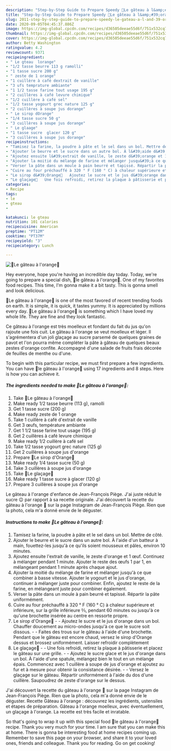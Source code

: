 ```yaml
---
description: "Step-by-Step Guide to Prepare Speedy 🍊Le gâteau à l&amp;#39;orange🍊"
title: "Step-by-Step Guide to Prepare Speedy 🍊Le gâteau à l&amp;#39;orange🍊"
slug: 2011-step-by-step-guide-to-prepare-speedy-le-gateau-a-l-and-39-orange
date: 2020-09-05T04:45:37.886Z
image: https://img-global.cpcdn.com/recipes/d36505deeae55d6f/751x532cq70/🍊le-gateau-a-lorange🍊-photo-principale-de-la-recette.jpg
thumbnail: https://img-global.cpcdn.com/recipes/d36505deeae55d6f/751x532cq70/🍊le-gateau-a-lorange🍊-photo-principale-de-la-recette.jpg
cover: https://img-global.cpcdn.com/recipes/d36505deeae55d6f/751x532cq70/🍊le-gateau-a-lorange🍊-photo-principale-de-la-recette.jpg
author: Betty Washington
ratingvalue: 4.2
reviewcount: 9371
recipeingredient:
- " Le gteau  lorange"
- "1/2 tasse beurre 113 g ramolli"
- "1 tasse sucre 200 g"
- " zeste de 1 orange"
- "1 cuillère à café dextrait de vanille"
- "3 ufs temprature ambiante"
- "1 1/2 tasse farine tout usage 195 g"
- "2 cuillères à café levure chimique"
- "1/2 cuillère à café sel"
- "1/2 tasse yogourt grec nature 125 g"
- "2 cuillères à soupe jus dorange"
- " Le sirop dOrange"
- "1/4 tasse sucre 50 g"
- "3 cuillères à soupe jus dorange"
- " Le glaage"
- "1 tasse sucre  glacer 120 g"
- "3 cuillères à soupe jus dorange"
recipeinstructions:
- "Tamisez la farine, la poudre à pâte et le sel dans un bol. Mettre de côté."
- "Ajouter le beurre et le sucre dans un autre bol. À l&#39;aide d&#39;un batteur à main, fouettez-les jusqu&#39;à ce qu&#39;ils soient mousseux et pâles, environ 10 minutes."
- "Ajoutez ensuite l&#39;extrait de vanille, le zeste d&#39;orange et 1 œuf. Continuez à mélanger pendant 1 minute. Ajouter le reste des œufs 1 par 1, en mélangeant pendant 1 minute après chaque ajout."
- "Ajouter la moitié du mélange de farine et mélanger jusqu&#39;à ce que combiner à basse vitesse. Ajouter le yogourt et le jus d&#39;orange, continuer à mélanger juste pour combiner. Enfin, ajoutez le reste de la farine, en mélangeant juste pour combiner également."
- "Verser la pâte dans un moule à pain beurré et tapissé. Répartir la pâte uniformément."
- "Cuire au four préchauffé à 320 ° F (160 ° C) à chaleur supérieure et inférieure, sur la grille inférieure ⅔, pendant 60 minutes ou jusqu&#39;à ce qu&#39;une brochette insérée au centre en ressorte propre."
- "Le sirop d&#39;Orange🍊   Ajoutez le sucre et le jus d&#39;orange dans un bol. Chauffer doucement au micro-ondes jusqu&#39;à ce que le sucre soit dissous.   Faites des trous sur le gâteau à l&#39;aide d&#39;une brochette. Pendant que le gâteau est encore chaud, versez le sirop d&#39;Orange dessus et brossez uniformément. Laisser refroidir complètement"
- "Le glaçage🍊   Une fois refroidi, retirez la plaque à pâtisserie et placez le gâteau sur une grille.   Ajoutez le sucre glace et le jus d&#39;orange dans un bol. À l&#39;aide d&#39;une spatule, mélangez bien le tout en un mélange épais. Commencez avec 1 cuillère à soupe de jus d&#39;orange et ajoutez au fur et à mesure pour obtenir la consistance désirée.   Versez le glaçage sur le gâteau. Répartir uniformément à l&#39;aide du dos d&#39;une cuillère. Saupoudrez de zeste d&#39;orange sur le dessus."
categories:
- Recipe
tags:
- le
- gteau
- 

katakunci: le gteau  
nutrition: 101 calories
recipecuisine: American
preptime: "PT12M"
cooktime: "PT37M"
recipeyield: "3"
recipecategory: Lunch

---
```



![🍊Le gâteau à l&#39;orange🍊](https://img-global.cpcdn.com/recipes/d36505deeae55d6f/751x532cq70/🍊le-gateau-a-lorange🍊-photo-principale-de-la-recette.jpg)

Hey everyone, hope you're having an incredible day today. Today, we're going to prepare a special dish, 🍊le gâteau à l&#39;orange🍊. One of my favorites food recipes. This time, I'm gonna make it a bit tasty. This is gonna smell and look delicious.

🍊Le gâteau à l&#39;orange🍊 is one of the most favored of recent trending foods on earth. It is simple, it is quick, it tastes yummy. It is appreciated by millions every day. 🍊Le gâteau à l&#39;orange🍊 is something which I have loved my whole life. They are fine and they look fantastic.

Ce gâteau à l&#39;orange est très moelleux et fondant du fait du jus qu&#39;on rajoute une fois cuit. Le gâteau à l&#39;orange se veut moelleux et léger. Il s&#39;agrémentera d&#39;un joli glaçage au sucre parsemé de quelques graines de pavot et l&#39;on pourra même compléter la pâte à gâteau de quelques beaux zestes d&#39;orange confite. Accompagné d&#39;une salade de fruits frais décorée de feuilles de menthe ou d&#39;une.


To begin with this particular recipe, we must first prepare a few ingredients. You can have 🍊le gâteau à l&#39;orange🍊 using 17 ingredients and 8 steps. Here is how you can achieve it.

<!--inarticleads1-->

##### The ingredients needed to make 🍊Le gâteau à l&#39;orange🍊:

1. Take  🍊Le gâteau à l&#39;orange🍊
1. Make ready 1/2 tasse beurre (113 g), ramolli
1. Get 1 tasse sucre (200 g)
1. Make ready  zeste de 1 orange
1. Take 1 cuillère à café d&#39;extrait de vanille
1. Get 3 œufs, température ambiante
1. Get 1 1/2 tasse farine tout usage (195 g)
1. Get 2 cuillères à café levure chimique
1. Make ready 1/2 cuillère à café sel
1. Take 1/2 tasse yogourt grec nature (125 g)
1. Get 2 cuillères à soupe jus d&#39;orange
1. Prepare  🍊Le sirop d&#39;Orange🍊
1. Make ready 1/4 tasse sucre (50 g)
1. Take 3 cuillères à soupe jus d&#39;orange
1. Take  🍊Le glaçage🍊
1. Make ready 1 tasse sucre à glacer (120 g)
1. Prepare 3 cuillères à soupe jus d&#39;orange


Le gâteau à l&#39;orange d&#39;enfance de Jean-François Piège. J&#39;ai juste réduit le sucre 😉 par rapport à sa recette originale. J&#39;ai découvert la recette du gâteau à l&#39;orange 🍊 sur la page Instagram de Jean-François Piège. Rien que la photo, cela m&#39;a donné envie de le déguster. 

<!--inarticleads2-->

##### Instructions to make 🍊Le gâteau à l&#39;orange🍊:

1. Tamisez la farine, la poudre à pâte et le sel dans un bol. Mettre de côté.
1. Ajouter le beurre et le sucre dans un autre bol. À l&#39;aide d&#39;un batteur à main, fouettez-les jusqu&#39;à ce qu&#39;ils soient mousseux et pâles, environ 10 minutes.
1. Ajoutez ensuite l&#39;extrait de vanille, le zeste d&#39;orange et 1 œuf. Continuez à mélanger pendant 1 minute. Ajouter le reste des œufs 1 par 1, en mélangeant pendant 1 minute après chaque ajout.
1. Ajouter la moitié du mélange de farine et mélanger jusqu&#39;à ce que combiner à basse vitesse. Ajouter le yogourt et le jus d&#39;orange, continuer à mélanger juste pour combiner. Enfin, ajoutez le reste de la farine, en mélangeant juste pour combiner également.
1. Verser la pâte dans un moule à pain beurré et tapissé. Répartir la pâte uniformément.
1. Cuire au four préchauffé à 320 ° F (160 ° C) à chaleur supérieure et inférieure, sur la grille inférieure ⅔, pendant 60 minutes ou jusqu&#39;à ce qu&#39;une brochette insérée au centre en ressorte propre.
1. Le sirop d&#39;Orange🍊 -  -  Ajoutez le sucre et le jus d&#39;orange dans un bol. Chauffer doucement au micro-ondes jusqu&#39;à ce que le sucre soit dissous. -  -  Faites des trous sur le gâteau à l&#39;aide d&#39;une brochette. Pendant que le gâteau est encore chaud, versez le sirop d&#39;Orange dessus et brossez uniformément. Laisser refroidir complètement
1. Le glaçage🍊 -  -  Une fois refroidi, retirez la plaque à pâtisserie et placez le gâteau sur une grille. -  -  Ajoutez le sucre glace et le jus d&#39;orange dans un bol. À l&#39;aide d&#39;une spatule, mélangez bien le tout en un mélange épais. Commencez avec 1 cuillère à soupe de jus d&#39;orange et ajoutez au fur et à mesure pour obtenir la consistance désirée. -  -  Versez le glaçage sur le gâteau. Répartir uniformément à l&#39;aide du dos d&#39;une cuillère. Saupoudrez de zeste d&#39;orange sur le dessus.


J&#39;ai découvert la recette du gâteau à l&#39;orange 🍊 sur la page Instagram de Jean-François Piège. Rien que la photo, cela m&#39;a donné envie de le déguster. Recette Gâteau à l&#39;orange : découvrez les ingrédients, ustensiles et étapes de préparation. Gâteau à l&#39;orange moelleux, avec éventuellement, un glaçage à l&#39;orange. La recette est très facile et inratable. 

So that's going to wrap it up with this special food 🍊le gâteau à l&#39;orange🍊 recipe. Thank you very much for your time. I am sure that you can make this at home. There is gonna be interesting food at home recipes coming up. Remember to save this page on your browser, and share it to your loved ones, friends and colleague. Thank you for reading. Go on get cooking!
